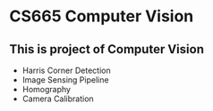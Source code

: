 

# CS665 Computer Vision 
## This is project of Computer Vision

* Harris Corner Detection
* Image Sensing Pipeline
* Homography
* Camera Calibration


